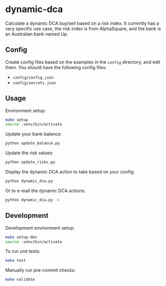 # dynamic-dca
Calculate a dynamic DCA buy/sell based on a risk index. It currently has a very specific use case, the risk
index is from AlphaSquare, and the bank is an Australian bank named Up.

## Config
Create config files based on the examples in the `config` directory, and edit them. You should have the
following config files:
* `config/config.json`
* `config/secrets.json`

## Usage

Environment setup:

```bash
make setup
source .venv/bin/activate
```

Update your bank balance:

```bash
python update_balance.py
```

Update the risk values:

```bash
python update_risks.py
```

Display the dynamic DCA action to take based on your config:

```bash
python dynamic_dca.py
```

Or to e-mail the dynamic DCA actions:

```bash
python dynamic_dca.py -e
```

## Development

Development environment setup:

```bash
make setup-dev
source .venv/bin/activate
```

To run unit tests:

```bash
make test
```

Manually run pre-commit checks:

```bash
make validate
```

